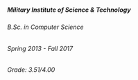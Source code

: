 ---
---

<h5>Military Institute of Science & Technology</h5>
<div class="space-between">
    <h6>B.Sc. in Computer Science</h6>
    <h6>Spring 2013 - Fall 2017</h6>
</div>
<h6>Grade: 3.51/4.00</h6>
